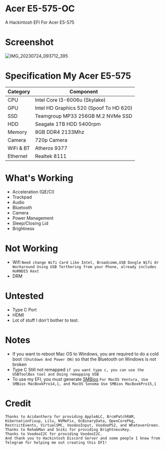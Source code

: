 # Acer E5-575-OC
A Hackintosh EFI For Acer E5-575

# Screenshot
![IMG_20230724_093712_395](https://github.com/UnsuitableFollower/E5-575-OC/assets/88485719/e65d5d37-25eb-4c53-a9f3-6d33ec75f84a)

# Specification My Acer E5-575

| Category  | Component                            |
| --------- | ------------------------------------ |
| CPU       | Intel Core I3-6006u (Skylake)        |
| GPU       | Intel HD Graphics 520 (Spoof To HD 620) |
| SSD       | Teamgroup MP33 256GB M.2 NVMe SSD    |
| HDD       | Seagate 1TB HDD 5400rpm              |
| Memory    | 8GB DDR4 2133Mhz                     |
| Camera    | 720p Camera                          |
| WiFi & BT | Atheros 9377                         |
| Ethernet  | Realtek 8111

# What's Working

* Acceleration (QE/CI)
* Trackpad
* Audio
* Bluetooth
* Camera
* Power Management
* Sleep/Closing Lid
* Brightness

# Not Working

* Wifi `Need change Wifi Card Like Intel, Broadcomm,USB Dongle Wifi Or Workaround Using USB Terthering from your Phone, already includes HoRNDIS Kext`
* DRM

# Untested

* Type C Port
* HDMI
* Lot of stuff I don't bother to test.

# Notes
* If you want to reboot Mac OS to Windows, you are required to do a cold boot `(Shutdown And Power ON)` so that the Bluetooth on Windows is not broken
* Type C Still not remapped  `if you want type c, you can use the USBToolBox tool and Doing remapping USB`
* To use my EFI, you must generate [SMBios](https://github.com/corpnewt/GenSMBIOS) `For MacOS Ventura, Use SMBios MacBookPro14,1, and MacOS Sonoma Use SMBios MacBookPro15,1`

# Credit
    Thanks to Acidanthera for providing AppleALC, BrcmPatchRAM, HibernationFixup, Lilu, NVMeFix, OcBinaryData, OpenCorePkg,         RestrictEvents, VirtualSMC, VoodooInput, VoodooPS2, and WhateverGreen.
    Thanks to RehabMan and Sniki for providing BrightnessKey.
    Thanks to VoodooI2C for providing VoodooI2C.
    And thank you to Hackintosh Discord Server and some people I know from Telegram for helping me out creating this EFI!

#



